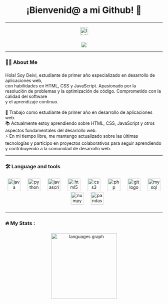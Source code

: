 <h1 align="center">¡Bienvenid@ a mi Github! 👋</h1>

###



---

<div align="center">
  <a href="https://www.linkedin.com/in/deiviperdomo" target="_blank">
    <img src="https://img.shields.io/static/v1?message=LinkedIn&logo=linkedin&label=&color=0077B5&logoColor=white&labelColor=&style=for-the-badge" height="25" alt="linkedin logo"  />
  </a>
</div>

###

<div align="center">
  <img src="https://visitor-badge.laobi.icu/badge?page_id=ddpm24.ddpm24&"  />
</div>

---

<h3 align="left">👩‍💻  About Me</h3>

###

<p align="left">Hola! Soy Deivi, estudiante de primer año especializado en desarrollo de aplicaciones web, <br>con habilidades en HTML, CSS y JavaScript. Apasionado por la<br>resolución de problemas y la optimización de código. Comprometido con la calidad del software<br>y el aprendizaje continuo. <br><br>🔭 Trabajo como estudiante de primer año en desarrollo de aplicaciones web.<br>📚 Actualmente estoy aprendiendo sobre HTML, CSS, JavaScript y otros aspectos fundamentales del desarrollo web.<br>⚡ En mi tiempo libre, me mantengo actualizado sobre las últimas tecnologías y participo en proyectos colaborativos para seguir aprendiendo y contribuyendo a la comunidad de desarrollo web.</p>

---

<p align="left"></p>

###

<h3 align="left">🛠 Language and tools</h3>

###

<div align="center">
  <img src="https://cdn.jsdelivr.net/gh/devicons/devicon/icons/java/java-original.svg" height="40" alt="java logo"  />
  <img width="16" />
  <img src="https://cdn.jsdelivr.net/gh/devicons/devicon/icons/python/python-original.svg" height="40" alt="python logo"  />
  <img width="16" />
  <img src="https://cdn.jsdelivr.net/gh/devicons/devicon/icons/javascript/javascript-original.svg" height="40" alt="javascript logo"  />
  <img width="16" />
  <img src="https://cdn.jsdelivr.net/gh/devicons/devicon/icons/html5/html5-original.svg" height="40" alt="html5 logo"  />
  <img width="16" />
  <img src="https://cdn.jsdelivr.net/gh/devicons/devicon/icons/css3/css3-original.svg" height="40" alt="css3 logo"  />
  <img width="16" />
  <img src="https://cdn.jsdelivr.net/gh/devicons/devicon/icons/php/php-original.svg" height="40" alt="php logo"  />
  <img width="16" />
  <img src="https://cdn.jsdelivr.net/gh/devicons/devicon/icons/git/git-original.svg" height="40" alt="git logo"  />
  <img width="16" />
  <img src="https://cdn.jsdelivr.net/gh/devicons/devicon/icons/mysql/mysql-original.svg" height="40" alt="mysql logo"  />
  <img width="16" />
  <img src="https://cdn.jsdelivr.net/gh/devicons/devicon/icons/numpy/numpy-original.svg" height="40" alt="numpy logo"  />
  <img width="16" />
  <img src="https://cdn.jsdelivr.net/gh/devicons/devicon/icons/pandas/pandas-original.svg" height="40" alt="pandas logo"  />
</div>

###

<p align="left"></p>

---

<h3 align="left">🔥   My Stats :</h3>

###

<div align="center">
  <img src="https://github-readme-stats.vercel.app/api/top-langs?username=ddpm24&locale=en&hide_title=false&layout=compact&card_width=320&langs_count=6&theme=dracula&hide_border=true&order=2&cache_seconds=5&hide=Less,SCSS&exclude_repo=pandas_exercises,repo2" height="210" alt="languages graph" />
</div>



###


